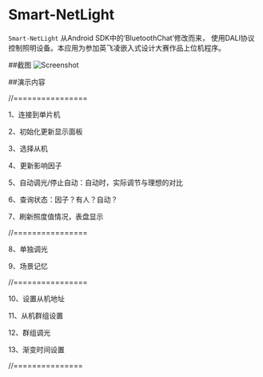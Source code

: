 Smart-NetLight
========
`Smart-NetLight`  从Android SDK中的‘BluetoothChat’修改而来，  使用DALI协议控制照明设备。本应用为参加英飞凌嵌入式设计大赛作品上位机程序。

##截图
![Screenshot](https://github.com/tinyao/mBluetoothChat/raw/master/screenShot.png) 


##演示内容

//================

1、连接到单片机

2、初始化更新显示面板

3、选择从机

4、更新影响因子

5、自动调光/停止自动：自动时，实际调节与理想的对比

6、查询状态：因子？有人？自动？

7、刷新照度值情况，表盘显示

//================

8、单独调光

9、场景记忆

//================

10、设置从机地址

11、从机群组设置

12、群组调光

13、渐变时间设置

//===============
